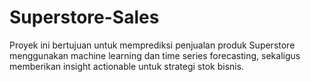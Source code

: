 # Superstore-Sales
Proyek ini bertujuan untuk memprediksi penjualan produk Superstore menggunakan machine learning dan time series forecasting, sekaligus memberikan insight actionable untuk strategi stok bisnis.
